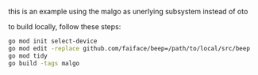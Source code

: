 this is an example using the malgo as unerlying subsystem instead of oto

to build locally, follow these steps:
```bash
go mod init select-device
go mod edit -replace github.com/faiface/beep=/path/to/local/src/beep
go mod tidy
go build -tags malgo
```
